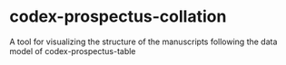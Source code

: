 # codex-prospectus-collation
A tool for visualizing the structure of the manuscripts following the data model of codex-prospectus-table

